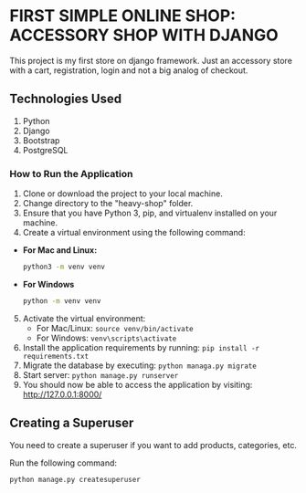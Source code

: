 # FIRST SIMPLE ONLINE SHOP: ACCESSORY SHOP WITH DJANGO
This project is my first store on django framework. Just an accessory store with a cart, registration, login and not a big analog of checkout. 
## Technologies Used
1. Python
2. Django
3. Bootstrap
4. PostgreSQL
### How to Run the Application
1. Clone or download the project to your local machine.
2. Change directory to the "heavy-shop" folder.
3. Ensure that you have Python 3, pip, and virtualenv installed on your machine.
4. Create a virtual environment using the following command:

- **For Mac and Linux:**  
  ```sh
  python3 -m venv venv
- **For Windows**
  ```sh
  python -m venv venv
5. Activate the virtual environment:
   - For Mac/Linux: `source venv/bin/activate`
   - For Windows: `venv\scripts\activate`
6. Install the application requirements by running: `pip install -r requirements.txt`
7. Migrate the database by executing: `python managa.py migrate`
8. Start server: `python manage.py runserver`
9. You should now be able to access the application by visiting: http://127.0.0.1:8000/

## Creating a Superuser

You need to create a superuser if you want to add products, categories, etc.

Run the following command:

```sh
python manage.py createsuperuser

